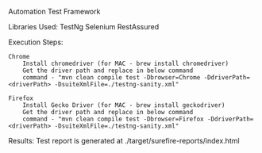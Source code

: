 Automation Test Framework

Libraries Used:
    TestNg
    Selenium
    RestAssured
    
Execution Steps:

    Chrome
        Install chromedriver (for MAC - brew install chromedriver)
        Get the driver path and replace in below command
        command - "mvn clean compile test -Dbrowser=Chrome -DdriverPath=<driverPath> -DsuiteXmlFile=./testng-sanity.xml"
                
    Firefox
        Install Gecko Driver (for MAC - brew install geckodriver)
        Get the driver path and replace in below command
        command - "mvn clean compile test -Dbrowser=Firefox -DdriverPath=<driverPath> -DsuiteXmlFile=./testng-sanity.xml"
        
Results:
    Test report is generated at
        ./target/surefire-reports/index.html